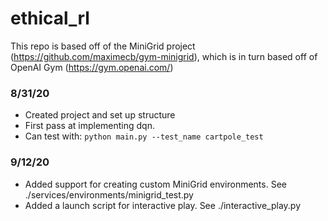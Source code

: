 # ethical_rl

This repo is based off of the MiniGrid project (https://github.com/maximecb/gym-minigrid), which is in turn based off of OpenAI Gym (https://gym.openai.com/)

### 8/31/20
+ Created project and set up structure
+ First pass at implementing dqn.  
+ Can test with: ```python main.py --test_name cartpole_test```

### 9/12/20
+ Added support for creating custom MiniGrid environments.  See ./services/environments/minigrid_test.py
+ Added a launch script for interactive play.  See ./interactive_play.py


